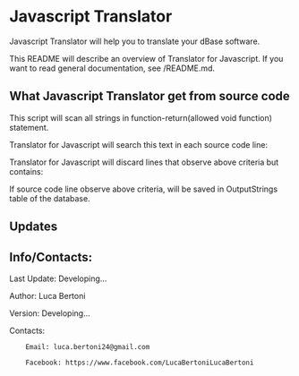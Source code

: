 # Javascript Translator

Javascript Translator will help you to translate your dBase software.

This README will describe an overview of Translator for Javascript. If you want to read general documentation, see /README.md.

## What Javascript Translator get from source code

This script will scan all strings in function-return(allowed void function) statement.

Translator for Javascript will search this text in each source code line:  

Translator for Javascript will discard lines that observe above criteria but contains:  

If source code line observe above criteria, will be saved in OutputStrings table of the database.

## Updates

## Info/Contacts:

Last Update: Developing...

Author: Luca Bertoni

Version: Developing...

Contacts:

        Email: luca.bertoni24@gmail.com

        Facebook: https://www.facebook.com/LucaBertoniLucaBertoni
